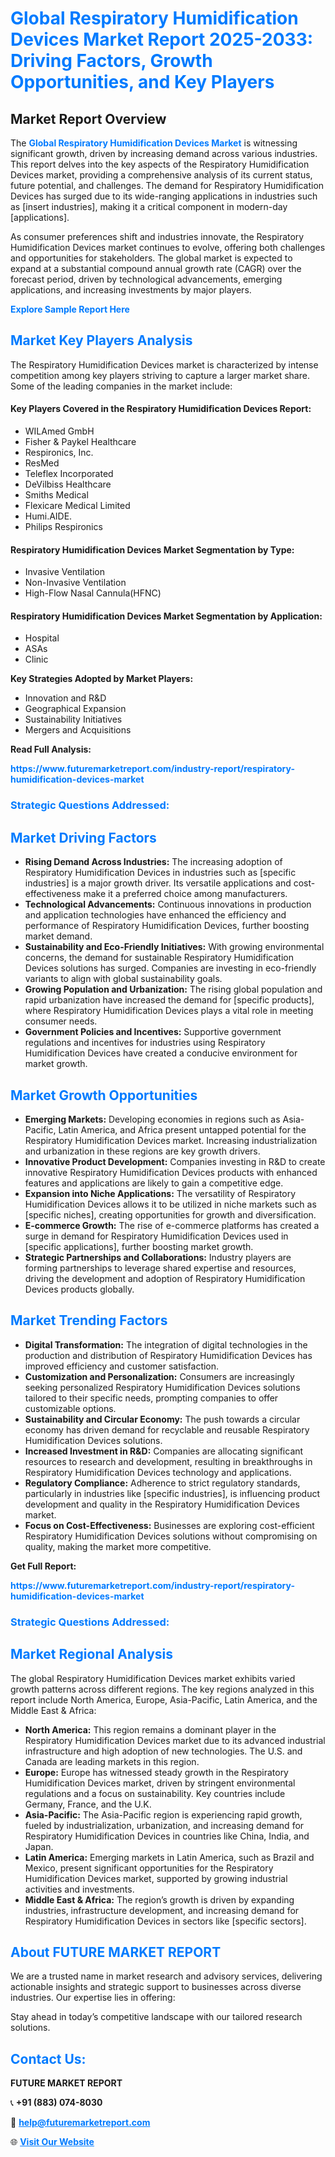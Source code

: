 <h1 style="color: #007BFF;">Global Respiratory Humidification Devices Market Report 2025-2033: Driving Factors, Growth Opportunities, and Key Players</h1>

<section id="overview">
<h2>Market Report Overview</h2>
<p>The <a href="https://www.futuremarketreport.com/industry-report/respiratory-humidification-devices-market" style="color: #007BFF; text-decoration: none;"><strong>Global Respiratory Humidification Devices Market</strong></a> is witnessing significant growth, driven by increasing demand across various industries. This report delves into the key aspects of the Respiratory Humidification Devices market, providing a comprehensive analysis of its current status, future potential, and challenges. The demand for Respiratory Humidification Devices has surged due to its wide-ranging applications in industries such as [insert industries], making it a critical component in modern-day [applications].</p>
<p>As consumer preferences shift and industries innovate, the Respiratory Humidification Devices market continues to evolve, offering both challenges and opportunities for stakeholders. The global market is expected to expand at a substantial compound annual growth rate (CAGR) over the forecast period, driven by technological advancements, emerging applications, and increasing investments by major players.</p>
</section>

<section id="overview">
<p><a href="https://www.futuremarketreport.com/request-sample/reportId=55502" style="color: #007BFF; text-decoration: none;"><strong>Explore Sample Report Here</strong></a></p>
</section>

<section id="key-players">
<h2 style="color: #007BFF;">Market Key Players Analysis</h2>
<p>The Respiratory Humidification Devices market is characterized by intense competition among key players striving to capture a larger market share. Some of the leading companies in the market include:</p>
<h4>Key Players Covered in the Respiratory Humidification Devices Report:</h4>
<ul><li>WILAmed GmbH</li><li>Fisher &amp; Paykel Healthcare</li><li>Respironics, Inc.</li><li>ResMed</li><li>Teleflex Incorporated</li><li>DeVilbiss Healthcare</li><li>Smiths Medical</li><li>Flexicare Medical Limited</li><li>Humi.AIDE.</li><li>Philips Respironics</li></ul>
<h4>Respiratory Humidification Devices Market Segmentation by Type:</h4>
<ul><li>Invasive Ventilation</li><li>Non-Invasive Ventilation</li><li>High-Flow Nasal Cannula(HFNC)</li></ul>

<h4>Respiratory Humidification Devices Market Segmentation by Application:</h4>
<ul><li>Hospital</li><li>ASAs</li><li>Clinic</li></ul>
<p><strong>Key Strategies Adopted by Market Players:</strong></p>
<ul>
<li>Innovation and R&D</li>
<li>Geographical Expansion</li>
<li>Sustainability Initiatives</li>
<li>Mergers and Acquisitions</li>
</ul>
</section>

<section>
<p><strong>Read Full Analysis: </strong></p><a href="https://www.futuremarketreport.com/industry-report/respiratory-humidification-devices-market" style="color: #007BFF; text-decoration: none;"><strong>https://www.futuremarketreport.com/industry-report/respiratory-humidification-devices-market</strong></a>
<h3 style="color: #007BFF;">Strategic Questions Addressed:</h3>
</section>

<section id="driving-factors">
<h2 style="color: #007BFF;">Market Driving Factors</h2>
<ul>
<li><strong>Rising Demand Across Industries:</strong> The increasing adoption of Respiratory Humidification Devices in industries such as [specific industries] is a major growth driver. Its versatile applications and cost-effectiveness make it a preferred choice among manufacturers.</li>
<li><strong>Technological Advancements:</strong> Continuous innovations in production and application technologies have enhanced the efficiency and performance of Respiratory Humidification Devices, further boosting market demand.</li>
<li><strong>Sustainability and Eco-Friendly Initiatives:</strong> With growing environmental concerns, the demand for sustainable Respiratory Humidification Devices solutions has surged. Companies are investing in eco-friendly variants to align with global sustainability goals.</li>
<li><strong>Growing Population and Urbanization:</strong> The rising global population and rapid urbanization have increased the demand for [specific products], where Respiratory Humidification Devices plays a vital role in meeting consumer needs.</li>
<li><strong>Government Policies and Incentives:</strong> Supportive government regulations and incentives for industries using Respiratory Humidification Devices have created a conducive environment for market growth.</li>
</ul>
</section>

<section id="growth-opportunities">
<h2 style="color: #007BFF;">Market Growth Opportunities</h2>
<ul>
<li><strong>Emerging Markets:</strong> Developing economies in regions such as Asia-Pacific, Latin America, and Africa present untapped potential for the Respiratory Humidification Devices market. Increasing industrialization and urbanization in these regions are key growth drivers.</li>
<li><strong>Innovative Product Development:</strong> Companies investing in R&D to create innovative Respiratory Humidification Devices products with enhanced features and applications are likely to gain a competitive edge.</li>
<li><strong>Expansion into Niche Applications:</strong> The versatility of Respiratory Humidification Devices allows it to be utilized in niche markets such as [specific niches], creating opportunities for growth and diversification.</li>
<li><strong>E-commerce Growth:</strong> The rise of e-commerce platforms has created a surge in demand for Respiratory Humidification Devices used in [specific applications], further boosting market growth.</li>
<li><strong>Strategic Partnerships and Collaborations:</strong> Industry players are forming partnerships to leverage shared expertise and resources, driving the development and adoption of Respiratory Humidification Devices products globally.</li>
</ul>
</section>

<section id="trending-factors">
<h2 style="color: #007BFF;">Market Trending Factors</h2>
<ul>
<li><strong>Digital Transformation:</strong> The integration of digital technologies in the production and distribution of Respiratory Humidification Devices has improved efficiency and customer satisfaction.</li>
<li><strong>Customization and Personalization:</strong> Consumers are increasingly seeking personalized Respiratory Humidification Devices solutions tailored to their specific needs, prompting companies to offer customizable options.</li>
<li><strong>Sustainability and Circular Economy:</strong> The push towards a circular economy has driven demand for recyclable and reusable Respiratory Humidification Devices solutions.</li>
<li><strong>Increased Investment in R&D:</strong> Companies are allocating significant resources to research and development, resulting in breakthroughs in Respiratory Humidification Devices technology and applications.</li>
<li><strong>Regulatory Compliance:</strong> Adherence to strict regulatory standards, particularly in industries like [specific industries], is influencing product development and quality in the Respiratory Humidification Devices market.</li>
<li><strong>Focus on Cost-Effectiveness:</strong> Businesses are exploring cost-efficient Respiratory Humidification Devices solutions without compromising on quality, making the market more competitive.</li>
</ul>
</section>

<section>
<p><strong>Get Full Report: </strong></p><a href="https://www.futuremarketreport.com/industry-report/respiratory-humidification-devices-market" style="color: #007BFF; text-decoration: none;"><strong>https://www.futuremarketreport.com/industry-report/respiratory-humidification-devices-market</strong></a>
<h3 style="color: #007BFF;">Strategic Questions Addressed:</h3>
</section>


<section id="regional-analysis">
<h2 style="color: #007BFF;">Market Regional Analysis</h2>
<p>The global Respiratory Humidification Devices market exhibits varied growth patterns across different regions. The key regions analyzed in this report include North America, Europe, Asia-Pacific, Latin America, and the Middle East & Africa:</p>
<ul>
<li><strong>North America:</strong> This region remains a dominant player in the Respiratory Humidification Devices market due to its advanced industrial infrastructure and high adoption of new technologies. The U.S. and Canada are leading markets in this region.</li>
<li><strong>Europe:</strong> Europe has witnessed steady growth in the Respiratory Humidification Devices market, driven by stringent environmental regulations and a focus on sustainability. Key countries include Germany, France, and the U.K.</li>
<li><strong>Asia-Pacific:</strong> The Asia-Pacific region is experiencing rapid growth, fueled by industrialization, urbanization, and increasing demand for Respiratory Humidification Devices in countries like China, India, and Japan.</li>
<li><strong>Latin America:</strong> Emerging markets in Latin America, such as Brazil and Mexico, present significant opportunities for the Respiratory Humidification Devices market, supported by growing industrial activities and investments.</li>
<li><strong>Middle East & Africa:</strong> The region’s growth is driven by expanding industries, infrastructure development, and increasing demand for Respiratory Humidification Devices in sectors like [specific sectors].</li>
</ul>
</section>

<footer>
<h2 style="color: #007BFF;">About FUTURE MARKET REPORT</h2>
<p>We are a trusted name in market research and advisory services, delivering actionable insights and strategic support to businesses across diverse industries. Our expertise lies in offering:</p>

<p>Stay ahead in today’s competitive landscape with our tailored research solutions.</p>

<h2 style="color: #007BFF;">Contact Us:</h2>
<p><strong>FUTURE MARKET REPORT</strong></p>
<p>📞 <strong>+91 (883) 074-8030</strong></p>
<p>📧 <strong><a href="mailto:help@futuremarketreport.com" style="color: #007BFF;">help@futuremarketreport.com</a></strong></p>
<p>🌐 <strong><a href="https://www.futuremarketreport.com/" style="color: #007BFF;">Visit Our Website</a></strong></p>
</footer>